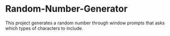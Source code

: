 # Random-Number-Generator

This project generates a random number through window prompts that asks which types of characters to include.

